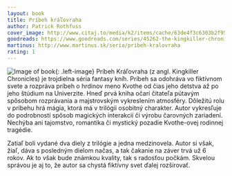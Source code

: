 ```yaml
---
layout: book
title: Príbeh kráľovraha
author: Patrick Rothfuss
cover_image: http://www.citaj.to/media/k2/items/cache/63de4f3c6303b2f95afa397bd1aa79d0_XL.jpg
goodreads: https://www.goodreads.com/series/45262-the-kingkiller-chronicle
martinus: http://www.martinus.sk/seria/pribeh-kralovraha
rating: 1
---
```


![Image of book]( http://data.bux.sk/book/080/054/0800545/large-strach_mudreho_muza_meno_vetra_komplet.jpg "Príbeh Kráľovraha"){: .left-image}
Príbeh Kráľovraha (z angl. Kingkiller Chronicles) je trojdielna séria fantasy kníh. Príbeh sa odohráva vo fiktívnom svete a rozpráva príbeh o hrdinov meno Kvothe od čias jeho detstva až po jeho štúdium na Univerzite. Hneď prvá kniha očarí čitateľa pútavým spôsobom rozprávania a majstrovským vykreslením atmosféry. Dôležitú rolu v príbehu hrá mágia, ktorá má v trilógii osobitný charakter. Autor vykresľuje do podrobností spôsob magických interakcií či výrobu čarovných zariadení. Nechýba ani tajomstvo, romantika či mystický pozadie Kvothe-ovej rodinnej tragédie. 

Zatiaľ boli vydané dva diely z trilógie a jedna medzinovela. Autor si však, žiaľ, dáva s posledným dielom načas, a tak čakanie na záver trvá už 6 rokov. Ak to však bude známkou kvality, tak s radosťou počkám. Skvelou správou je aj to, že autor sa chystá fiktívny svet ďalej rozširovať.

